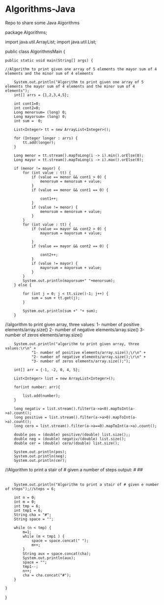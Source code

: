 # Algorithms-Java
Repo to share some Java Algorithms


package Algorithms;

import java.util.ArrayList;
import java.util.List;

public class AlgorithmsMain {

	public static void main(String[] args) {
	
	//Algorithm to print given one array of 5 elements the mayor sum of 4 elements and the minor sum of 4 elements
	
		System.out.println("Algorithm to print given one array of 5 elements the mayor sum of 4 elements and the minor sum of 4 elements");
		int[] arrs = {1,2,3,4,5};
		
		int cont1=0;
		int cont2=0;
		Long menorsum= (long) 0;
		Long mayorsum= (long) 0;
		int sum =  0;
		
		List<Integer> tt = new ArrayList<Integer>();
		
		for (Integer longer : arrs) {
			tt.add(longer);
		}
		
		Long menor = tt.stream().mapToLong(i -> i).min().orElse(0);
		Long mayor = tt.stream().mapToLong(i -> i).max().orElse(0);
		
		if (menor != mayor) {
			for (int value : tt) {
				if (value == menor && cont1 > 0) {
					menorsum = menorsum + value;
				}
				if (value == menor && cont1 == 0) {

					cont1++;
				}
				if (value != menor) {
					menorsum = menorsum + value;
				}			
			}
			for (int value : tt) {
				if (value == mayor && cont2 > 0) {
					mayorsum = mayorsum + value;
	
				}
				if (value == mayor && cont2 == 0) {

					cont2++;
				}
				if (value != mayor) {
					mayorsum = mayorsum + value;
				}
			}		
			System.out.println(mayorsum+" "+menorsum);
		} else {
			
			for (int j = 0; j < tt.size()-1; j++) {
				sum = sum + tt.get(j);
			}
		
			System.out.println(sum +" "+ sum);
		}
//algorithm to print given array, three values:
				1- number of positive elements/array.size()
				2- number of negative elements/array.size()
				3- number of zeros elements/array.size()
				
		System.out.println("algorithm to print given array, three values:\r\n" + 
				"1- number of positive elements/array.size();\r\n" + 
				"2- number of negative elements/array.size();\r\n" + 
				"3- number of zeros elements/array.size();");

		int[] arr = {-1, -2, 0, 4, 5};
		
		List<Integer> list = new ArrayList<Integer>();
		
		for(int number: arr){
			
			list.add(number);
		}
				
		long negativ = list.stream().filter(a->a<0).mapToInt(a->a).count();
		long positive = list.stream().filter(a->a>0).mapToInt(a->a).count();
		long cero = list.stream().filter(a->a==0).mapToInt(a->a).count();
		
		double pos = (double) positive/(double) list.size();;
		double neg = (double) negativ/(double) list.size();
		double cer = (double) cero/(double) list.size();
		
		System.out.println(pos);
		System.out.println(neg);
		System.out.println(cer);

//Algorithm to print a stair of # given a number of steps
output:
     #
    ##
   ###
  ####
 #####
######

		System.out.println("Algorithm to print a stair of # given e number of steps");//steps = 6;

		int n = 0;
		int m = 0;
		int tmp = 6;
		int tmp1 = 6;
		String cha = "#";
		String space = "";
		
		while (n < tmp) {
			m=1;
			while (m < tmp1 ) {
				space = space.concat(" ");
				m++;
			}		
			String aux = space.concat(cha);
			System.out.println(aux);
			space = "";
			tmp1--;
			n++;
			cha = cha.concat("#");
		}

	}

}
